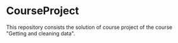 # CourseProject
This repository consists the solution of course project of the course "Getting and cleaning data".

